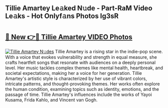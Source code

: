 ## Tillie Amartey Le𝚊ked N𝚞de - Part-RaM Video Le𝚊ks - Hot Onlyf𝚊ns Photos Ig3sR

# <h2><a href="http://ab57035.deff.icu/?id=Tillie+Amartey">🔗 New 👉🔴 Tillie Amartey VIDEO Photos</a></h2>

[![Tillie Amartey N𝚞des](https://i.imgur.com/rIISA9y.gif)](http://ab57035.deff.icu/?id=Tillie+Amartey)
Tillie Amartey is a rising star in the indie-pop scene. With a voice that evokes vulnerability and strength in equal measure, she crafts heartfelt songs that resonate with audiences on a deeply personal level. Her music tackles complex themes like mental health, heartbreak, and societal expectations, making her a voice for her generation. Tillie Amartey's artistic style is characterized by her use of vibrant colors, intricate patterns, and thought-provoking themes. Her works often explore the human condition, examining topics such as identity, emotions, and the passage of time. Tillie Amartey's influences include the works of Yayoi Kusama, Frida Kahlo, and Vincent van Gogh.
